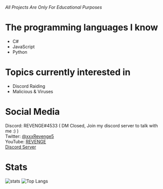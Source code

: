 *All Projects Are Only For Educational Purposes*

# The programming languages I know
- C#
- JavaScript
- Python

# Topics currently interested in
- Discord Raiding
- Malicious & Viruses

# Social Media
Discord: REVENGE#4533 ( DM Closed, Join my discord server to talk with me :) )
<br>
Twitter: [@xxxRevenge5](https://twitter.com/xxxRevenge5)
<br>
YouTube: [REVENGE](https://www.youtube.com/channel/UCPwO0Ho4BbnFp2tPNP2uW_g)
<br>
[Discord Server](https://discord.gg/PDquBGz)


# Stats
![stats](https://github-readme-stats.vercel.app/api?username=Bowlingtoolkit&show_icons=true&theme=radical) ![Top Langs](https://github-readme-stats.vercel.app/api/top-langs/?username=Bowlingtoolkit&theme=radical)
